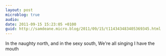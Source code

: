 ```yaml
---
layout: post
microblog: true
audio: 
date: 2011-09-15 15:23:05 +0100
guid: http://samdeane.micro.blog/2011/09/15/t114343483405369345.html
---
```

In the naughty north, and in the sexy south,
We're all singing I have the mouth
